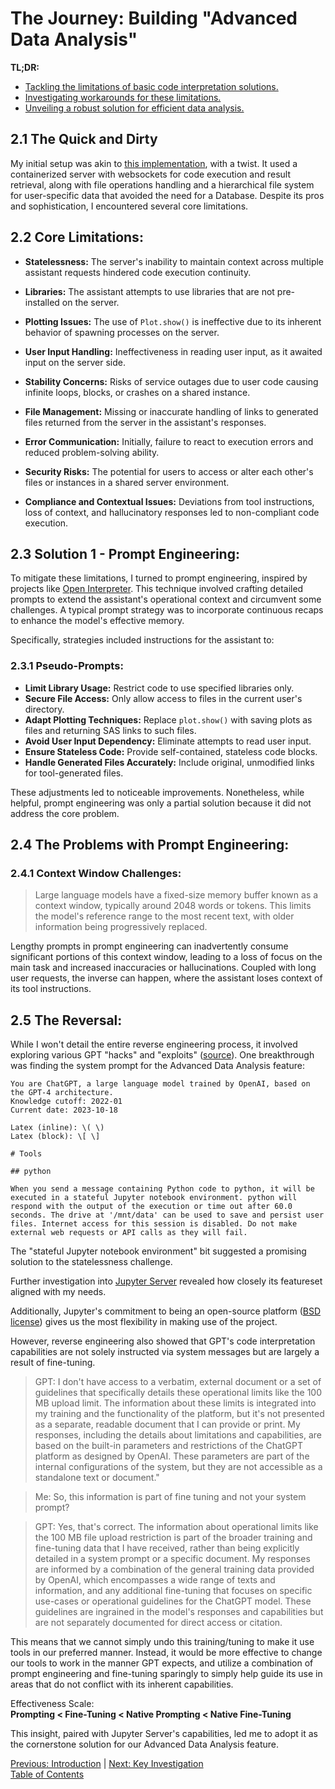 # The Journey: Building "Advanced Data Analysis"

**TL;DR:**

- [Tackling the limitations of basic code interpretation solutions.](#22-key-limitations)
- [Investigating workarounds for these limitations.](#231-pseudo-prompts)
- [Unveiling a robust solution for efficient data analysis.](#25-the-reversal)

## 2.1 The Quick and Dirty

My initial setup was akin to [this implementation](https://github.com/danny-avila/LibreChat/pull/837/files#diff-d89174583267e34034f69f77a62ad1a655e15d88318f25d427f16c04b72da73e), with a twist. It used a containerized server with websockets for code execution and result retrieval, along with file operations handling and a hierarchical file system for user-specific data that avoided the need for a Database. Despite its pros and sophistication, I encountered several core limitations.

## 2.2 Core Limitations:

- **Statelessness:** The server's inability to maintain context across multiple assistant requests hindered code execution continuity.

- **Libraries:** The assistant attempts to use libraries that are not pre-installed on the server.

- **Plotting Issues:** The use of `Plot.show()` is ineffective due to its inherent behavior of spawning processes on the server.

- **User Input Handling:** Ineffectiveness in reading user input, as it awaited input on the server side.

- **Stability Concerns:** Risks of service outages due to user code causing infinite loops, blocks, or crashes on a shared instance.

- **File Management:** Missing or inaccurate handling of links to generated files returned from the server in the assistant's responses.

- **Error Communication:** Initially, failure to react to execution errors and reduced problem-solving ability.

- **Security Risks:** The potential for users to access or alter each other's files or instances in a shared server environment.

- **Compliance and Contextual Issues:** Deviations from tool instructions, loss of context, and hallucinatory responses led to non-compliant code execution.

## 2.3 Solution 1 - Prompt Engineering:

To mitigate these limitations, I turned to prompt engineering, inspired by projects like [Open Interpreter](https://github.com/KillianLucas/open-interpreter). This technique involved crafting detailed prompts to extend the assistant's operational context and circumvent some challenges. A typical prompt strategy was to incorporate continuous recaps to enhance the model's effective memory.

Specifically, strategies included instructions for the assistant to:

### 2.3.1 Pseudo-Prompts:

- **Limit Library Usage:** Restrict code to use specified libraries only.
- **Secure File Access:** Only allow access to files in the current user's directory.
- **Adapt Plotting Techniques:** Replace `plot.show()` with saving plots as files and returning SAS links to such files.
- **Avoid User Input Dependency:** Eliminate attempts to read user input.
- **Ensure Stateless Code:** Provide self-contained, stateless code blocks.
- **Handle Generated Files Accurately:** Include original, unmodified links for tool-generated files.

These adjustments led to noticeable improvements. Nonetheless, while helpful, prompt engineering was only a partial solution because it did not address the core problem.

## 2.4 The Problems with Prompt Engineering:

### 2.4.1 Context Window Challenges:

> Large language models have a fixed-size memory buffer known as a context window, typically around 2048 words or tokens. This limits the model's reference range to the most recent text, with older information being progressively replaced.

Lengthy prompts in prompt engineering can inadvertently consume significant portions of this context window, leading to a loss of focus on the main task and increased inaccuracies or hallucinations. Coupled with long user requests, the inverse can happen, where the assistant loses context of its tool instructions.

## 2.5 The Reversal:

While I won't detail the entire reverse engineering process, it involved exploring various GPT "hacks" and "exploits" ([source](https://github.com/LouisShark/chatgpt_system_prompt)). One breakthrough was finding the system prompt for the Advanced Data Analysis feature:

```
You are ChatGPT, a large language model trained by OpenAI, based on the GPT-4 architecture.
Knowledge cutoff: 2022-01
Current date: 2023-10-18

Latex (inline): \( \)
Latex (block): \[ \]

# Tools

## python

When you send a message containing Python code to python, it will be executed in a stateful Jupyter notebook environment. python will respond with the output of the execution or time out after 60.0
seconds. The drive at '/mnt/data' can be used to save and persist user files. Internet access for this session is disabled. Do not make external web requests or API calls as they will fail.
```

The "stateful Jupyter notebook environment" bit suggested a promising solution to the statelessness challenge.

Further investigation into [Jupyter Server](https://jupyter-server.readthedocs.io/en/latest/) revealed how closely its featureset aligned with my needs.

Additionally, Jupyter's commitment to being an open-source platform ([BSD license](https://opensource.org/licenses/BSD-3-Clause)) gives us the most flexibility in making use of the project.

However, reverse engineering also showed that GPT's code interpretation capabilities are not solely instructed via system messages but are largely a result of fine-tuning.

> GPT: I don't have access to a verbatim, external document or a set of guidelines that specifically details these operational limits like the 100 MB upload limit. The information about these limits is integrated into my training and the functionality of the platform, but it's not presented as a separate, readable document that I can provide or print. My responses, including the details about limitations and capabilities, are based on the built-in parameters and restrictions of the ChatGPT platform as designed by OpenAI. These parameters are part of the internal configurations of the system, but they are not accessible as a standalone text or document."

> Me: So, this information is part of fine tuning and not your system prompt?

> GPT: Yes, that's correct. The information about operational limits like the 100 MB file upload restriction is part of the broader training and fine-tuning data that I have received, rather than being explicitly detailed in a system prompt or a specific document. My responses are informed by a combination of the general training data provided by OpenAI, which encompasses a wide range of texts and information, and any additional fine-tuning that focuses on specific use-cases or operational guidelines for the ChatGPT model. These guidelines are ingrained in the model's responses and capabilities but are not separately documented for direct access or citation.

This means that we cannot simply undo this training/tuning to make it use tools in our preferred manner. Instead, it would be more effective to change our tools to work in the manner GPT expects, and utilize a combination of prompt engineering and fine-tuning sparingly to simply help guide its use in areas that do not conflict with its inherent capabilities.

Effectiveness Scale:  
**Prompting < Fine-Tuning < Native Prompting < Native Fine-Tuning**

This insight, paired with Jupyter Server's capabilities, led me to adopt it as the cornerstone solution for our Advanced Data Analysis feature.

[Previous: Introduction](./1_introduction.md) | [Next: Key Investigation](./3_key_investigation.md)  
[Table of Contents](../README.md)
